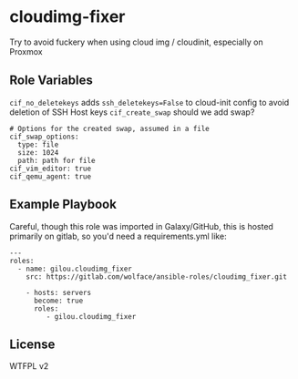 cloudimg-fixer
=========

Try to avoid fuckery when using cloud img / cloudinit, especially on Proxmox

Role Variables
--------------

`cif_no_deletekeys` adds `ssh_deletekeys=False` to cloud-init config to avoid deletion of SSH Host keys
`cif_create_swap` should we add swap?
```
# Options for the created swap, assumed in a file
cif_swap_options:
  type: file
  size: 1024
  path: path for file
cif_vim_editor: true
cif_qemu_agent: true
```
Example Playbook
----------------

Careful, though this role was imported in Galaxy/GitHub, this is hosted primarily on gitlab, so you'd need a requirements.yml like:
```
---
roles:
  - name: gilou.cloudimg_fixer
    src: https://gitlab.com/wolface/ansible-roles/cloudimg_fixer.git
```

```
    - hosts: servers
      become: true
      roles:
         - gilou.cloudimg_fixer
```

License
-------

WTFPL v2

